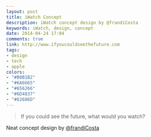 ```yaml
---
layout: post
title: iWatch Concept
description: iWatch concept design by @frandiCosta
keywords: iWatch, design, concept
date: 2014-04-24 17:04
comments: true
link: http://www.ifyoucouldseethefuture.com
tags:
- design
- tech
- apple
colors:
- "#B0B1B2"
- "#6A6665"
- "#656266"
- "#6D4837"
- "#62686D"
---
```


> If you could see the future, what would you watch?

Neat concept design by [@frandiCosta](http://twitter.com/frandiCosta)
